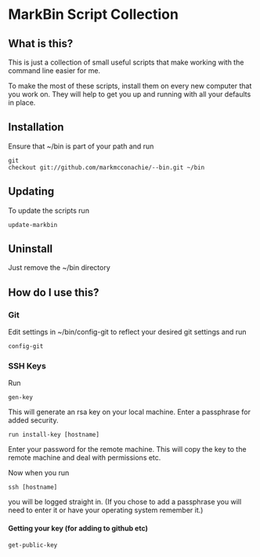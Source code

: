 MarkBin Script Collection
========================

What is this?
-------------

This is just a collection of small useful scripts that make working with the command line easier for me.

To make the most of these scripts, install them on every new computer that you work on. They will help to get you up and running with all your defaults in place.

Installation
------------
Ensure that ~/bin is part of your path and
run <pre><code>git checkout git://github.com/markmcconachie/--bin.git ~/bin </code></pre>

Updating
--------
To update the scripts
run <pre><code>update-markbin</code></pre>

Uninstall
---------
Just remove the ~/bin directory

How do I use this?
------------------

### Git

Edit settings in ~/bin/config-git to reflect your desired git settings and run
<pre><code>config-git</code></pre>

### SSH Keys

Run 
<pre><code>gen-key</code></pre>

This will generate an rsa key on your local machine. Enter a passphrase for added security.

<pre><code>run install-key [hostname]</code></pre>

Enter your password for the remote machine. This will copy the key to the remote machine and deal with permissions etc.

Now when you run

<pre><code>ssh [hostname]</code></pre>

you will be logged straight in. (If you chose to add a passphrase you will need to enter it or have your operating system remember it.)

#### Getting your key (for adding to github etc)
<pre><code>get-public-key</code></pre>